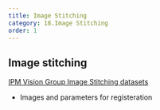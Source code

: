 ```yaml
---
title: Image Stitching
category: 18.Image Stitching
order: 1
---
```


## Image stitching

[IPM Vision Group Image Stitching datasets](http://math.ipm.ac.ir/vision/VDownloads.html)
- Images and parameters for registeration